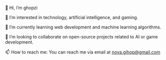 👋 Hi, I’m ghopzi

👀 I’m interested in technology, artificial intelligence, and gaming.

🌱 I’m currently learning web development and machine learning algorithms.

💞️ I’m looking to collaborate on open-source projects related to AI or game development.

📫 How to reach me: You can reach me via email at nova.gihop@gmail.com

<!---
ghopzi/ghopzi is a ✨ special ✨ repository because its `README.md` (this file) appears on your GitHub profile.
You can click the Preview link to take a look at your changes.
--->
